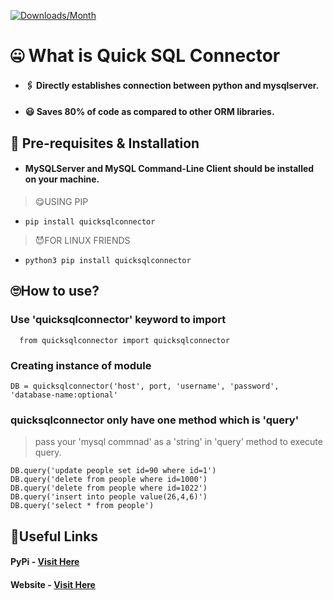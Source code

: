 [![Downloads/Month](https://pepy.tech/badge/quicksqlconnector/month)](https://pepy.tech/project/quicksqlconnector)

# 🤐 What is Quick SQL Connector
* #### 🖇 Directly establishes connection between python and mysqlserver.
* #### 😃 Saves 80% of code as compared to other ORM libraries.

## 💽 Pre-requisites & Installation
* #### MySQLServer and MySQL Command-Line Client should be installed on your machine.

> 😋USING PIP

* ``` pip install quicksqlconnector ```

> 😈FOR LINUX FRIENDS

* ``` python3 pip install quicksqlconnector ```

## 🙄How to use?

### Use 'quicksqlconnector' keyword to import

```  from quicksqlconnector import quicksqlconnector```

  
### Creating instance of module

```DB = quicksqlconnector('host', port, 'username', 'password', 'database-name:optional'```

### quicksqlconnector only have one method which is 'query'


> pass your 'mysql commnad' as a 'string' in 'query' method to execute query.



    DB.query('update people set id=90 where id=1')
    DB.query('delete from people where id=1000')
    DB.query('delete from people where id=1022')
    DB.query('insert into people value(26,4,6)')
    DB.query('select * from people')
    
## 🔗Useful Links

#### PyPi - [Visit Here](https://pypi.org/project/quicksqlconnector/)
#### Website - [Visit Here](https://quicksqlconnector.web.app/)
